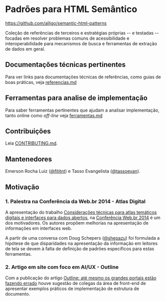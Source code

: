 Padrões para HTML Semântico
===============================================================================
https://github.com/alligo/semantic-html-patterns

Coleção de referências de terceiros e estratégias próprias -- e testadas --
focadas em resolver problemas comuns de acessibilidade e interoperabilidade
para mecanismos de busca e ferramentas de extração de dados em geral.

## Documentações técnicas pertinentes
Para ver links para documentações técnicas de referências, como guias de boas
práticas, veja [referencias.md](referencias.md)

## Ferramentas para analise de implementação
Para saber ferramentas pertinentes que ajudam a analisar implementação, tanto
 online como _off-line_ veja [ferramentas.md](ferramentas.md)

## Contribuições

Leia [CONTRIBUTING.md](CONTRIBUTING.md).

## Mantenedores
Emerson Rocha Luiz ([@fititnt](http://twitter.com/fititnt))
e Tasso Evangelista ([@tassoevan](http://twitter.com/tassoevan)).

## Motivação

### 1. Palestra na Conferência da Web.br 2014 - Atlas Digital

A apresentação do trabalho [Considerações técnicas para atlas temáticos digitais e interfaces para dados abertos](http://pt.slideshare.net/alligoweb/webbr2014-atlas-e-interfaces-para-dados-abertos),
na [Conferência Web.br 2014](http://conferenciaweb.w3c.br/) é um dos
motivadores. Os autores propõem melhorias na apresentação de informações em
interfaces web.

A partir de uma conversa com Doug Schepers ([@shepazu](http://twitter.com/shepazu))
foi formulada a hipótese de que disparidades na apresentação da informação em
leitores de tela se devem à falta de definição de padrões específicos para estas
ferramentas.

### 2. Artigo em site com foco em AI/UX - Outline

Com a publicação do artigo [Outline: até mesmo os grandes portais estão fazendo errado](http://www.uxdesign.blog.br/arquitetura-de-informacao/html-outline/)
houve sugestão de colegas da área de front-end de apresentar exemplos
práticos de implementação de estrutura de documento.